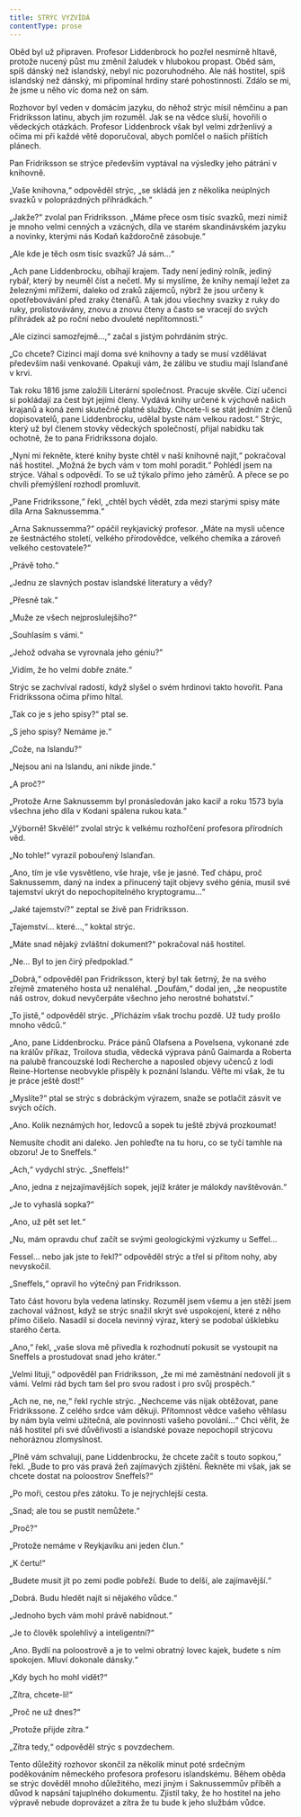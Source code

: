 ```yaml
---
title: STRÝC VYZVÍDÁ
contentType: prose
---
```


<section>

Oběd byl už připraven. Profesor Liddenbrock ho pozřel nesmírně hltavě, protože nucený půst mu změnil žaludek v hlubokou propast. Oběd sám, spíš dánský než islandský, nebyl nic pozoruhodného. Ale náš hostitel, spíš islandský než dánský, mi připomínal hrdiny staré pohostinnosti. Zdálo se mi, že jsme u něho víc doma než on sám.

Rozhovor byl veden v domácím jazyku, do něhož strýc mísil němčinu a pan Fridriksson latinu, abych jim rozuměl. Jak se na vědce sluší, hovořili o vědeckých otázkách. Profesor Liddenbrock však byl velmi zdrženlivý a očima mi při každé větě doporučoval, abych pomlčel o našich příštích plánech.

Pan Fridriksson se strýce především vyptával na výsledky jeho pátrání v knihovně.

„Vaše knihovna,“ odpověděl strýc, „se skládá jen z několika neúplných svazků v poloprázdných přihrádkách.“

„Jakže?“ zvolal pan Fridriksson. „Máme přece osm tisíc svazků, mezi nimiž je mnoho velmi cenných a vzácných, díla ve starém skandinávském jazyku a novinky, kterými nás Kodaň každoročně zásobuje.“

„Ale kde je těch osm tisíc svazků? Já sám…“

„Ach pane Liddenbrocku, obíhají krajem. Tady není jediný rolník, jediný rybář, který by neuměl číst a nečetl. My si myslíme, že knihy nemají ležet za železnými mřížemi, daleko od zraků zájemců, nýbrž že jsou určeny k opotřebovávání před zraky čtenářů. A tak jdou všechny svazky z ruky do ruky, prolistovávány, znovu a znovu čteny a často se vracejí do svých přihrádek až po roční nebo dvouleté nepřítomnosti.“

„Ale cizinci samozřejmě…,“ začal s jistým pohrdáním strýc.

„Co chcete? Cizinci mají doma své knihovny a tady se musí vzdělávat především naši venkované. Opakuji vám, že zálibu ve studiu mají Islanďané v krvi.

Tak roku 1816 jsme založili Literární společnost. Pracuje skvěle. Cizí učenci si pokládají za čest být jejími členy. Vydává knihy určené k výchově našich krajanů a koná zemi skutečně platné služby. Chcete-li se stát jedním z členů dopisovatelů, pane Liddenbrocku, udělal byste nám velkou radost.“ Strýc, který už byl členem stovky vědeckých společností, přijal nabídku tak ochotně, že to pana Fridrikssona dojalo.

„Nyní mi řekněte, které knihy byste chtěl v naší knihovně najít,“ pokračoval náš hostitel. „Možná že bych vám v tom mohl poradit.“ Pohlédl jsem na strýce. Váhal s odpovědí. To se už týkalo přímo jeho záměrů. A přece se po chvíli přemýšlení rozhodl promluvit.

„Pane Fridrikssone,“ řekl, „chtěl bych vědět, zda mezi starými spisy máte díla Arna Saknussemma.“

„Arna Saknussemma?“ opáčil reykjavický profesor. „Máte na mysli učence ze šestnáctého století, velkého přírodovědce, velkého chemika a zároveň velkého cestovatele?“

„Právě toho.“

„Jednu ze slavných postav islandské literatury a vědy?

„Přesně tak.“

„Muže ze všech nejproslulejšího?“

„Souhlasím s vámi.“

„Jehož odvaha se vyrovnala jeho géniu?“

„Vidím, že ho velmi dobře znáte.“

Strýc se zachvíval radostí, když slyšel o svém hrdinovi takto hovořit. Pana Fridrikssona očima přímo hltal.

„Tak co je s jeho spisy?“ ptal se.

„S jeho spisy? Nemáme je.“

„Cože, na Islandu?“

„Nejsou ani na Islandu, ani nikde jinde.“

„A proč?“

„Protože Arne Saknussemm byl pronásledován jako kacíř a roku 1573 byla všechna jeho díla v Kodani spálena rukou kata.“

„Výborně! Skvělé!“ zvolal strýc k velkému rozhořčení profesora přírodních věd.

„No tohle!“ vyrazil pobouřený Islanďan.

„Ano, tím je vše vysvětleno, vše hraje, vše je jasné. Teď chápu, proč Saknussemm, daný na index a přinucený tajit objevy svého génia, musil své tajemství ukrýt do nepochopitelného kryptogramu…“

„Jaké tajemství?“ zeptal se živě pan Fridriksson.

„Tajemství… které…,“ koktal strýc.

„Máte snad nějaký zvláštní dokument?“ pokračoval náš hostitel.

„Ne… Byl to jen čirý předpoklad.“

„Dobrá,“ odpověděl pan Fridriksson, který byl tak šetrný, že na svého zřejmě zmateného hosta už nenaléhal. „Doufám,“ dodal jen, „že neopustíte náš ostrov, dokud nevyčerpáte všechno jeho nerostné bohatství.“

„To jistě,“ odpověděl strýc. „Přicházím však trochu pozdě. Už tudy prošlo mnoho vědců.“

„Ano, pane Liddenbrocku. Práce pánů Olafsena a Povelsena, vykonané zde na králův příkaz, Troilova studia, vědecká výprava pánů Gaimarda a Roberta na palubě francouzské lodi Recherche a naposled objevy učenců z lodi Reine-Hortense neobvykle přispěly k poznání Islandu. Věřte mi však, že tu je práce ještě dost!“

„Myslíte?“ ptal se strýc s dobráckým výrazem, snaže se potlačit zásvit ve svých očích.

„Ano. Kolik neznámých hor, ledovců a sopek tu ještě zbývá prozkoumat!

Nemusíte chodit ani daleko. Jen pohleďte na tu horu, co se tyčí tamhle na obzoru! Je to Sneffels.“

„Ach,“ vydychl strýc. „Sneffels!“

„Ano, jedna z nejzajímavějších sopek, jejíž kráter je málokdy navštěvován.“

„Je to vyhaslá sopka?“

„Ano, už pět set let.“

„Nu, mám opravdu chuť začít se svými geologickými výzkumy u Seffel…

Fessel… nebo jak jste to řekl?“ odpověděl strýc a třel si přitom nohy, aby nevyskočil.

„Sneffels,“ opravil ho výtečný pan Fridriksson.

Tato část hovoru byla vedena latinsky. Rozuměl jsem všemu a jen stěží jsem zachoval vážnost, když se strýc snažil skrýt své uspokojení, které z něho přímo čišelo. Nasadil si docela nevinný výraz, který se podobal úšklebku starého čerta.

„Ano,“ řekl, „vaše slova mě přivedla k rozhodnutí pokusit se vystoupit na Sneffels a prostudovat snad jeho kráter.“

„Velmi lituji,“ odpověděl pan Fridriksson, „že mi mé zaměstnání nedovolí jít s vámi. Velmi rád bych tam šel pro svou radost i pro svůj prospěch.“

„Ach ne, ne, ne,“ řekl rychle strýc. „Nechceme vás nijak obtěžovat, pane Fridrikssone. Z celého srdce vám děkuji. Přítomnost vědce vašeho věhlasu by nám byla velmi užitečná, ale povinnosti vašeho povolání…“ Chci věřit, že náš hostitel při své důvěřivosti a islandské povaze nepochopil strýcovu nehoráznou zlomyslnost.

„Plně vám schvaluji, pane Liddenbrocku, že chcete začít s touto sopkou,“ řekl. „Bude to pro vás pravá žeň zajímavých zjištění. Řekněte mi však, jak se chcete dostat na poloostrov Sneffels?“

„Po moři, cestou přes zátoku. To je nejrychlejší cesta.

„Snad; ale tou se pustit nemůžete.“

„Proč?“

„Protože nemáme v Reykjavíku ani jeden člun.“

„K čertu!“

„Budete musit jít po zemi podle pobřeží. Bude to delší, ale zajímavější.“

„Dobrá. Budu hledět najít si nějakého vůdce.“

„Jednoho bych vám mohl právě nabídnout.“

„Je to člověk spolehlivý a inteligentní?“

„Ano. Bydlí na poloostrově a je to velmi obratný lovec kajek, budete s ním spokojen. Mluví dokonale dánsky.“

„Kdy bych ho mohl vidět?“

„Zítra, chcete-li!“

„Proč ne už dnes?“

„Protože přijde zítra.“

„Zítra tedy,“ odpověděl strýc s povzdechem.

Tento důležitý rozhovor skončil za několik minut poté srdečným poděkováním německého profesora profesoru islandskému. Během oběda se strýc dověděl mnoho důležitého, mezi jiným i Saknussemmův příběh a důvod k napsání tajuplného dokumentu. Zjistil taky, že ho hostitel na jeho výpravě nebude doprovázet a zítra že tu bude k jeho službám vůdce.

</section>

